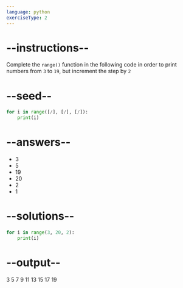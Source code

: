 ```yaml
---
language: python
exerciseType: 2
---
```


# --instructions--

Complete the `range()` function in the following code in order to print numbers from `3` to `19`, but increment the step by `2`

# --seed--

```python
for i in range([/], [/], [/]):
    print(i)
```

# --answers--

- 3
- 5
- 19
- 20
- 2
- 1

# --solutions--

```python
for i in range(3, 20, 2):
    print(i)
```

# --output--

3
5
7
9
11
13
15
17
19
